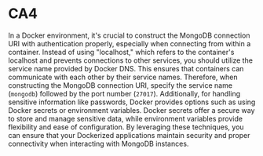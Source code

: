 # CA4
In a Docker environment, it's crucial to construct the MongoDB connection URI with authentication properly, especially when connecting from within a container. Instead of using "localhost," which refers to the container's localhost and prevents connections to other services, you should utilize the service name provided by Docker DNS. This ensures that containers can communicate with each other by their service names. Therefore, when constructing the MongoDB connection URI, specify the service name (`mongodb`) followed by the port number (`27017`). Additionally, for handling sensitive information like passwords, Docker provides options such as using Docker secrets or environment variables. Docker secrets offer a secure way to store and manage sensitive data, while environment variables provide flexibility and ease of configuration. By leveraging these techniques, you can ensure that your Dockerized applications maintain security and proper connectivity when interacting with MongoDB instances.
